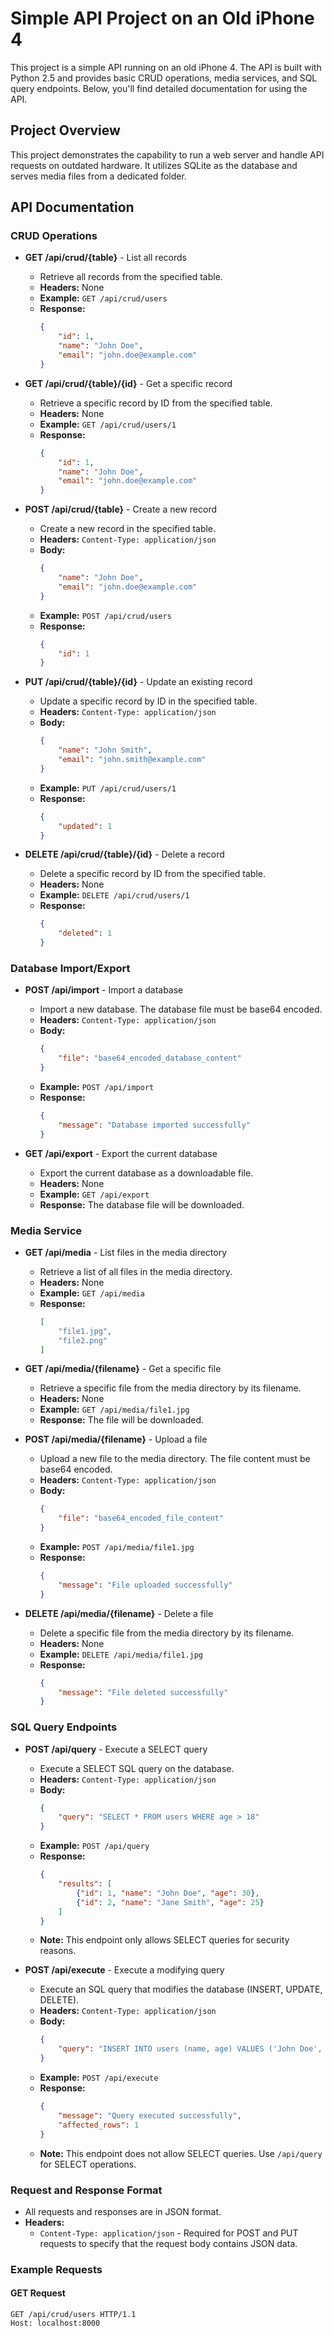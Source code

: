 # Simple API Project on an Old iPhone 4

This project is a simple API running on an old iPhone 4. The API is built with Python 2.5 and provides basic CRUD operations, media services, and SQL query endpoints. Below, you'll find detailed documentation for using the API.

## Project Overview

This project demonstrates the capability to run a web server and handle API requests on outdated hardware. It utilizes SQLite as the database and serves media files from a dedicated folder.

## API Documentation

### CRUD Operations

- **GET /api/crud/{table}** - List all records
  - Retrieve all records from the specified table.
  - **Headers:** None
  - **Example:** `GET /api/crud/users`
  - **Response:**
    ```json
    {
        "id": 1,
        "name": "John Doe",
        "email": "john.doe@example.com"
    }
    ```

- **GET /api/crud/{table}/{id}** - Get a specific record
  - Retrieve a specific record by ID from the specified table.
  - **Headers:** None
  - **Example:** `GET /api/crud/users/1`
  - **Response:**
    ```json
    {
        "id": 1,
        "name": "John Doe",
        "email": "john.doe@example.com"
    }
    ```

- **POST /api/crud/{table}** - Create a new record
  - Create a new record in the specified table.
  - **Headers:** `Content-Type: application/json`
  - **Body:**
    ```json
    {
        "name": "John Doe",
        "email": "john.doe@example.com"
    }
    ```
  - **Example:** `POST /api/crud/users`
  - **Response:**
    ```json
    {
        "id": 1
    }
    ```

- **PUT /api/crud/{table}/{id}** - Update an existing record
  - Update a specific record by ID in the specified table.
  - **Headers:** `Content-Type: application/json`
  - **Body:**
    ```json
    {
        "name": "John Smith",
        "email": "john.smith@example.com"
    }
    ```
  - **Example:** `PUT /api/crud/users/1`
  - **Response:**
    ```json
    {
        "updated": 1
    }
    ```

- **DELETE /api/crud/{table}/{id}** - Delete a record
  - Delete a specific record by ID from the specified table.
  - **Headers:** None
  - **Example:** `DELETE /api/crud/users/1`
  - **Response:**
    ```json
    {
        "deleted": 1
    }
    ```

### Database Import/Export

- **POST /api/import** - Import a database
  - Import a new database. The database file must be base64 encoded.
  - **Headers:** `Content-Type: application/json`
  - **Body:**
    ```json
    {
        "file": "base64_encoded_database_content"
    }
    ```
  - **Example:** `POST /api/import`
  - **Response:**
    ```json
    {
        "message": "Database imported successfully"
    }
    ```

- **GET /api/export** - Export the current database
  - Export the current database as a downloadable file.
  - **Headers:** None
  - **Example:** `GET /api/export`
  - **Response:** The database file will be downloaded.

### Media Service

- **GET /api/media** - List files in the media directory
  - Retrieve a list of all files in the media directory.
  - **Headers:** None
  - **Example:** `GET /api/media`
  - **Response:**
    ```json
    [
        "file1.jpg",
        "file2.png"
    ]
    ```

- **GET /api/media/{filename}** - Get a specific file
  - Retrieve a specific file from the media directory by its filename.
  - **Headers:** None
  - **Example:** `GET /api/media/file1.jpg`
  - **Response:** The file will be downloaded.

- **POST /api/media/{filename}** - Upload a file
  - Upload a new file to the media directory. The file content must be base64 encoded.
  - **Headers:** `Content-Type: application/json`
  - **Body:**
    ```json
    {
        "file": "base64_encoded_file_content"
    }
    ```
  - **Example:** `POST /api/media/file1.jpg`
  - **Response:**
    ```json
    {
        "message": "File uploaded successfully"
    }
    ```

- **DELETE /api/media/{filename}** - Delete a file
  - Delete a specific file from the media directory by its filename.
  - **Headers:** None
  - **Example:** `DELETE /api/media/file1.jpg`
  - **Response:**
    ```json
    {
        "message": "File deleted successfully"
    }
    ```

### SQL Query Endpoints

- **POST /api/query** - Execute a SELECT query
  - Execute a SELECT SQL query on the database.
  - **Headers:** `Content-Type: application/json`
  - **Body:**
    ```json
    {
        "query": "SELECT * FROM users WHERE age > 18"
    }
    ```
  - **Example:** `POST /api/query`
  - **Response:**
    ```json
    {
        "results": [
            {"id": 1, "name": "John Doe", "age": 30},
            {"id": 2, "name": "Jane Smith", "age": 25}
        ]
    }
    ```
  - **Note:** This endpoint only allows SELECT queries for security reasons.

- **POST /api/execute** - Execute a modifying query
  - Execute an SQL query that modifies the database (INSERT, UPDATE, DELETE).
  - **Headers:** `Content-Type: application/json`
  - **Body:**
    ```json
    {
        "query": "INSERT INTO users (name, age) VALUES ('John Doe', 30)"
    }
    ```
  - **Example:** `POST /api/execute`
  - **Response:**
    ```json
    {
        "message": "Query executed successfully",
        "affected_rows": 1
    }
    ```
  - **Note:** This endpoint does not allow SELECT queries. Use `/api/query` for SELECT operations.

### Request and Response Format

- All requests and responses are in JSON format.
- **Headers:**
  - `Content-Type: application/json` - Required for POST and PUT requests to specify that the request body contains JSON data.

### Example Requests

#### GET Request
```http
GET /api/crud/users HTTP/1.1
Host: localhost:8000
